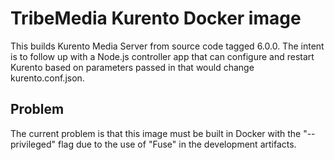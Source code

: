 # TribeMedia Kurento Docker image

This builds Kurento Media Server from source code tagged 6.0.0.  The intent is to follow up with
a Node.js controller app that can configure and restart Kurento based on parameters passed in that
would change kurento.conf.json.

## Problem
The current problem is that this image must be built in Docker with the "--privileged" flag due to the
use of "Fuse" in the development artifacts.
